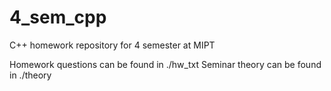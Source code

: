 # 4_sem_cpp
C++ homework repository for 4 semester at MIPT

Homework questions can be found in ./hw_txt
Seminar theory can be found in ./theory

